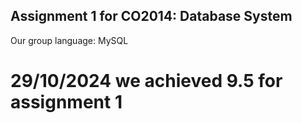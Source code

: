 ## Assignment 1 for CO2014: Database System
Our group language: MySQL

# 29/10/2024 we achieved 9.5 for assignment 1 